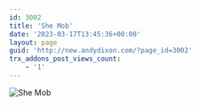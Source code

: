 ```yaml
---
id: 3002
title: 'She Mob'
date: '2023-03-17T13:45:36+00:00'
layout: page
guid: 'http://new.andydixon.com/?page_id=3002'
trx_addons_post_views_count:
    - '1'
---
```


![She Mob](https://i0.wp.com/assets.g8x2.ldn.idrivee2-23.com/posters/She%20Mob%2001.jpg?w=1200&ssl=1 "She Mob")
